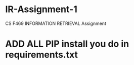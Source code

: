 # IR-Assignment-1
CS F469 INFORMATION RETRIEVAL Assignment


# ADD ALL PIP install you do in requirements.txt
